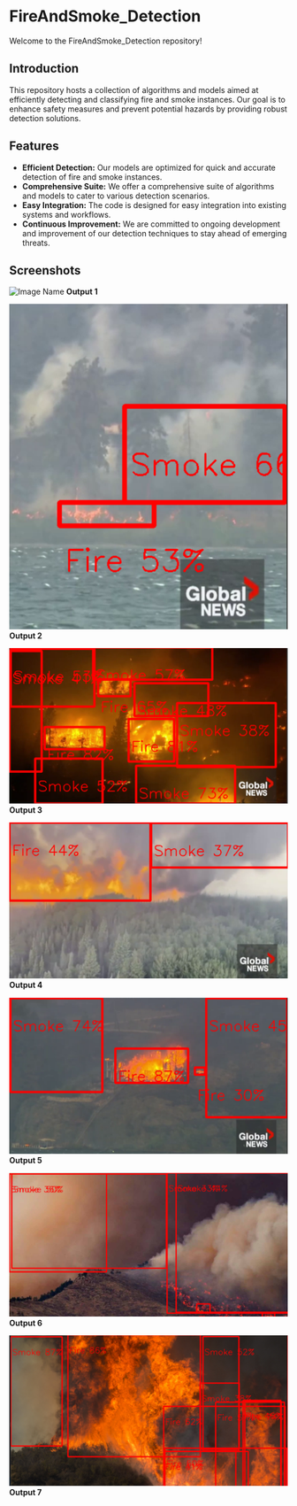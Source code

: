 # FireAndSmoke_Detection

Welcome to the FireAndSmoke_Detection repository!

## Introduction

This repository hosts a collection of algorithms and models aimed at efficiently detecting and classifying fire and smoke instances. Our goal is to enhance safety measures and prevent potential hazards by providing robust detection solutions.

## Features

- **Efficient Detection:** Our models are optimized for quick and accurate detection of fire and smoke instances.
- **Comprehensive Suite:** We offer a comprehensive suite of algorithms and models to cater to various detection scenarios.
- **Easy Integration:** The code is designed for easy integration into existing systems and workflows.
- **Continuous Improvement:** We are committed to ongoing development and improvement of our detection techniques to stay ahead of emerging threats.

## Screenshots

![Image Name](https://drive.google.com/uc?export=view&id=1_Uhu3fUkkR___7PcBTkpb-nrJVHcyJ-H)
**Output 1**

![Screenshot 2](./output/images/output2.png)
**Output 2**

![Screenshot 2](./output/images/output3.png)
**Output 3**

![Screenshot 2](./output/images/output4.png)
**Output 4**

![Screenshot 2](./output/images/output5.png)
**Output 5**

![Screenshot 2](./output/images/output6.png)
**Output 6**

![Screenshot 2](./output/images/output7.png)
**Output 7**